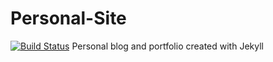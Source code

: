 # Personal-Site
[![Build Status](https://travis-ci.org/BrendonPierson/Personal-Site.svg?branch=master)](https://travis-ci.org/BrendonPierson/Personal-Site)
Personal blog and portfolio created with Jekyll

